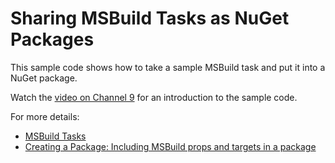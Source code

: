 Sharing MSBuild Tasks as NuGet Packages
=======================================

This sample code shows how to take a sample MSBuild task and put it into a NuGet package.

Watch the [video on Channel 9][video-link] for an introduction to the sample code.

[video-link]: https://channel9.msdn.com/Shows/Code-Conversations/Sharing-MSBuild-Tasks-as-NuGet-Packages-with-Nate-McMaster

For more details:

 - [MSBuild Tasks](https://docs.microsoft.com/en-us/visualstudio/msbuild/msbuild-tasks)
 - [Creating a Package: Including MSBuild props and targets in a package](https://docs.microsoft.com/en-us/nuget/create-packages/creating-a-package#including-msbuild-props-and-targets-in-a-package)
